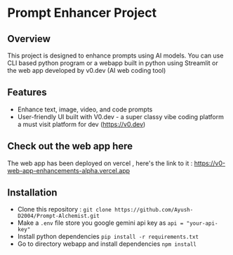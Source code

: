 # Prompt Enhancer Project

## Overview
This project is designed to enhance prompts using AI models. You can use CLI based python program or a webapp built in python using Streamlit or the web app developed by v0.dev (AI web coding tool)

## Features
- Enhance text, image, video, and code prompts
- User-friendly UI built with V0.dev - a super classy vibe coding platform a must visit platform for dev (https://v0.dev)

## Check out the web app here
The web app has been deployed on vercel , here's the link to it : https://v0-web-app-enhancements-alpha.vercel.app

## Installation
- Clone this repository : `git clone https://github.com/Ayush-D2004/Prompt-Alchemist.git`
- Make a `.env` file store you google gemini api key as ` api = "your-api-key" `
- Install python dependencies `pip install -r requirements.txt`
- Go to directory webapp and install dependencies `npm install`
